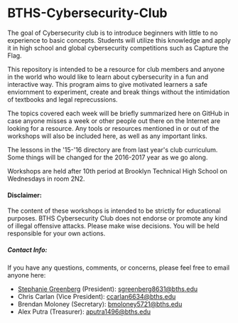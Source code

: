 # BTHS-Cybersecurity-Club

The goal of Cybersecurity club is to introduce beginners with little to no experience to basic concepts. Students will utilize this knowledge and apply it in high school and global cybersecurity competitions such as Capture the Flag.

This repository is intended to be a resource for club members and anyone in the world who would like to learn about cybersecurity in a fun and interactive way. This program aims to give motivated learners a safe enviornment to experiment, create and break things without the intimidation of textbooks and legal reprecussions. 

The topics covered each week will be briefly summarized here on GitHub in case anyone misses a week or other people out there on the Internet are looking for a resource. Any tools or resources mentioned in or out of the workshops will also be included here, as well as any important links.

The lessons in the '15-'16 directory are from last year's club curriculum. Some things will be changed for the 2016-2017 year as we go along.

Workshops are held after 10th period at Brooklyn Technical High School on Wednesdays in room 2N2.

#### Disclaimer:

The content of these workshops is intended to be strictly for educational purposes. BTHS Cybersecurity Club does not endorse or promote any kind of illegal offensive attacks. Please make wise decisions. You will be held responsible for your own actions.

##### Contact Info:
If you have any questions, comments, or concerns, please feel free to email anyone here:
- [Stephanie Greenberg](https://github.com/StephanieGreenberg) (President): <a href='mailto:sgreenberg8631@bths.edu'>sgreenberg8631@bths.edu</a>
- Chris Carlan (Vice President): <a href='mailto:ccarlan6634@bths.edu'>ccarlan6634@bths.edu</a>
- Brendan Moloney (Secretary): <a href='mailto:bmoloney5721@bths.edu'>bmoloney5721@bths.edu</a>
- Alex Putra (Treasurer): <a href='mailto:aputra1496@bths.edu'>aputra1496@bths.edu</a>
